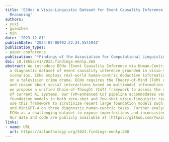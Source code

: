 ```yaml
---
title: 'ECHo: A Visio-Linguistic Dataset for Event Causality Inference via Human-Centric
  Reasoning'
authors:
- yuxi
- guanzhen
- min
date: '2023-12-01'
publishDate: '2024-07-06T02:22:24.554194Z'
publication_types:
- paper-conference
publication: '*Findings of the Association for Computational Linguistics: EMNLP 2023*'
doi: 10.18653/v1/2023.findings-emnlp.268
abstract: We introduce ECHo (Event Causality Inference via Human-Centric Reasoning),
  a diagnostic dataset of event causality inference grounded in visio-linguistic social
  scenarios. ECHo employs real-world human-centric deductive information building
  on a television crime drama. ECHo requires the Theory-of-Mind (ToM) ability to understand
  and reason about social interactions based on multimodal information. Using ECHo,
  we propose a unified Chain-of-Thought (CoT) framework to assess the reasoning capability
  of current AI systems. Our ToM-enhanced CoT pipeline accommodates various large
  foundation models in both zero-shot and few-shot visio-linguistic reasoning. We
  use this framework to scrutinize recent large foundation models such as InstructGPT
  and MiniGPT-4 on three diagnostic human-centric tasks. Further analysis demonstrates
  ECHo as a challenging dataset to expose imperfections and inconsistencies in reasoning.
  Our data and code are publicly available at [https://github.com/YuxiXie/ECHo](https://github.com/YuxiXie/ECHo).
links:
- name: URL
  url: https://aclanthology.org/2023.findings-emnlp.268
---
```

